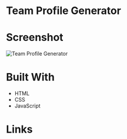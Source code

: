 # Team Profile Generator
# Screenshot
![Team Profile Generator](https://user-images.githubusercontent.com/47574348/141856898-bcccd326-ac63-4099-897b-7fe9f705aba3.png)

# Built With
- HTML
- CSS
- JavaScript
# Links

